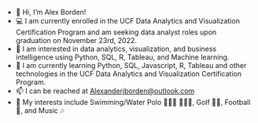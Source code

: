 - 👋 Hi, I’m Alex Borden!
-  💻 I am currently enrolled in the UCF Data Analytics and Visualization Certification Program and am seeking data analyst roles upon graduation on     November 23rd, 2022.
- 👀 I am interested in data analytics, visualization, and business intelligence using Python, SQL, R, Tableau, and Machine learning.
- 🌱 I am currently learning Python, SQL, Javascript, R, Tableau and other technologies in the UCF Data Analytics and Visualization Certification Program.
- 📫 I can be reached at Alexanderjborden@outlook.com
- 🏁 My interests include Swimming/Water Polo 🏊🏼‍♂️ 🤽🏻‍♂️, Golf 🏌️‍♂️, Football 🏈, and Music 🎶

<!---
ABorden23/ABorden23 is a ✨ special ✨ repository because its `README.md` (this file) appears on your GitHub profile.
You can click the Preview link to take a look at your changes.
--->
